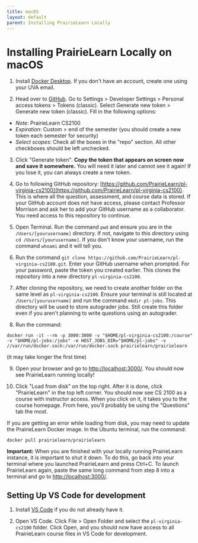 ```yaml
---
title: macOS
layout: default
parent: Installing PrairieLearn Locally
---
```


# Installing PrairieLearn Locally on macOS

1. Install [Docker Desktop](https://www.docker.com/products/docker-desktop/). If you don't have an account, create one using your UVA email.

2. Head over to [GitHub](https://github.com/). Go to Settings > Developer Settings > Personal access tokens > Tokens (classic). Select Generate new token > Generate new token (classic). Fill in the following options:
- *Note*: PrairieLearn CS2100
- *Expiration*: Custom > end of the semester (you should create a new token each semester for security)
- *Select scopes*: Check all the boxes in the "repo" section. All other checkboxes should be left unchecked.

3. Click "Generate token". **Copy the token that appears on screen now and save it somewhere.** You will need it later and cannot see it again! If you lose it, you can always create a new token.

4. Go to following GitHub repository: [https://github.com/PrairieLearn/pl-virginia-cs2100](https://github.com/PrairieLearn/pl-virginia-cs2100). This is where all the question, assessment, and course data is stored. If your GitHub account does not have access, please contact Professor Morrison and ask her to add your GitHub username as a collaborator. You need access to this repository to continue.

5. Open Terminal. Run the command `pwd` and ensure you are in the `/Users/[yourusername]` directory. If not, navigate to this directory using `cd /Users/[yourusername]`. If you don't know your username, run the command `whoami` and it will tell you.

6. Run the command `git clone https://github.com/PrairieLearn/pl-virginia-cs2100.git`. Enter your GitHub username when prompted. For your password, paste the token you created earlier. This clones the repository into a new directory `pl-virginia-cs2100`.

7. After cloning the repository, we need to create another folder on the same level as `pl-virginia-cs2100`. Ensure your terminal is still located at `/Users/[yourusername]` and run the command `mkdir pl-jobs`. This directory will be used to store autograder jobs. Still create this folder even if you aren't planning to write questions using an autograder.

8. Run the command:
```
docker run -it --rm -p 3000:3000 -v "$HOME/pl-virginia-cs2100:/course" -v "$HOME/pl-jobs:/jobs" -e HOST_JOBS_DIR="$HOME/pl-jobs" -v //var/run/docker.sock:/var/run/docker.sock prairielearn/prairielearn
```
(it may take longer the first time)

9. Open your browser and go to [http://localhost:3000/](http://localhost:3000/). You should now see PrairieLearn running locally!

10. Click "Load from disk" on the top right. After it is done, click "PrairieLearn" in the top left corner. You should now see CS 2100 as a course with instructor access. When you click on it, it takes you to the course homepage. From here, you'll probably be using the "Questions" tab the most.

If you are getting an error while loading from disk, you may need to update the PrairieLearn Docker image. In the Ubuntu terminal, run the command:
```
docker pull prairielearn/prairielearn
```

**Important:** When you are finished with your locally running PrairieLearn instance, it is important to shut it down. To do this, go back into your terminal where you launched PrairieLearn and press Ctrl+C. To launch PrairieLearn again, paste the same long command from step 8 into a terminal and go to [http://localhost:3000/](http://localhost:3000/).

## Setting Up VS Code for development

1. Install [VS Code](https://code.visualstudio.com/Download) if you do not already have it.

2. Open VS Code. Click File > Open Folder and select the `pl-virginia-cs2100` folder. Click Open, and you should now have access to all PrairieLearn course files in VS Code for development.